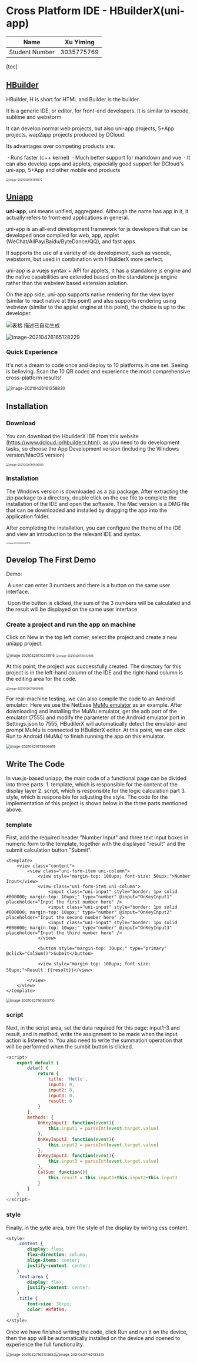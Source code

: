 #  Cross Platform IDE - HBuilderX(uni-app)

| Name           | Xu Yiming  |
| -------------- | ---------- |
| Student Number | 3035775769 |

[toc]

## [HBuilder](https://www.dcloud.io/hbuilderx.html)

HBuilder, H is short for HTML and Builder is the builder.

It is a generic IDE, or editor, for front-end developers. It is similar to vscode, sublime and webstorm.

It can develop normal web projects, but also uni-app projects, 5+App projects, wap2app projects produced by DCloud.

Its advantages over competing products are.

​	· Runs faster (c++ kernel)
​	· Much better support for markdown and vue
​	· It can also develop apps and applets, especially good support for DCloud's uni-app, 5+App and other mobile end products

<img src="https://hku-1259018500.cos.ap-hongkong.myqcloud.com/app/app-picimage-20210426161418572.png" alt="image-20210426161418572" style="zoom: 50%;" />

## [Uniapp](https://uniapp.dcloud.io/)

**uni-app**, uni means unified, aggregated. Although the name has app in it, it actually refers to front-end applications in general.

uni-app is an all-end development framework for js developers that can be developed once compiled for web, app, applet (WeChat/AliPay/Baidu/ByteDance/QQ), and fast apps.

It supports the use of a variety of ide development, such as vscode, webstorm, but used in combination with HBuilderX more perfect.

uni-app is a vuejs syntax + API for applets, it has a standalone js engine and the native capabilities are extended based on the standalone js engine rather than the webview based extension solution.

On the app side, uni-app supports native rendering for the view layer (similar to react native at this point) and also supports rendering using webview (similar to the applet engine at this point), the choice is up to the developer.

![表格  描述已自动生成](https://hku-1259018500.cos.ap-hongkong.myqcloud.com/app/app-picclip_image002.gif)

[^1]: Figure 1 Uniapp Framework

![image-20210426165128229](https://hku-1259018500.cos.ap-hongkong.myqcloud.com/app/app-picimage-20210426165128229.png)

[^2]: Figure 2 Cross Platform Deployment

### Quick Experience

It's not a dream to code once and deploy to 10 platforms in one set. Seeing is believing. Scan the 10 QR codes and experience the most comprehensive cross-platform results!

<img src="https://hku-1259018500.cos.ap-hongkong.myqcloud.com/app/app-picimage-20210426161258830.png" alt="image-20210426161258830" style="zoom: 80%;" />

## Installation

### Download

You can download the HbuilderX IDE from this website (https://www.dcloud.io/hbuilderx.html), as you need to do development tasks, so choose the App Development version (including the Windows version/MacOS version)

<img src="https://hku-1259018500.cos.ap-hongkong.myqcloud.com/app/app-picimage-20210426160506353.png" alt="image-20210426160506353" style="zoom: 50%;" />

### Installation

The Windows version is downloaded as a zip package. After extracting the zip package to a directory, double click on the exe file to complete the installation of the IDE and open the software.
The Mac version is a DMG file that can be downloaded and installed by dragging the app into the application folder.

After completing the installation, you can configure the theme of the IDE and view an introduction to the relevant IDE and syntax.

<img src="https://hku-1259018500.cos.ap-hongkong.myqcloud.com/app/app-picimage-20210426162458716.png" alt="image-20210426162458716" style="zoom: 33%;" />

## Develop The First Demo

Demo: 

​	A user can enter 3 numbers and there is a button on the same user interface. 

​	Upon the button is clicked, the sum of the 3 numbers will be calculated and the result will be displayed on the same user interface

### Create a project and run the app on machine

Click on New in the top left corner, select the project and create a new uniapp project.

<img src="https://hku-1259018500.cos.ap-hongkong.myqcloud.com/app/app-picimage-20210426170231916.png" alt="image-20210426170231916" style="zoom: 67%;" />

<img src="https://hku-1259018500.cos.ap-hongkong.myqcloud.com/app/app-picimage-20210426170452606.png" alt="image-20210426170452606" style="zoom: 50%;" />

At this point, the project was successfully created. The directory for this project is in the left-hand column of the IDE and the right-hand column is the editing area for the code.

<img src="https://hku-1259018500.cos.ap-hongkong.myqcloud.com/app/app-picimage-20210426170600645.png" alt="image-20210426170600645" style="zoom: 50%;" />

For real-machine testing, we can also compile the code to an Android emulator. Here we use the NetEase [MuMu emulator](http://mumu.163.com/) as an example. After downloading and installing the MuMu emulator, get the adb port of the emulator (7555) and modify the parameter of the Android emulator port in Settings.json to 7555, HBudilerX will automatically detect the emulator and prompt MuMu is connected to HBuilderX editor. At this point, we can click Run to Android (MuMu) to finish running the app on this emulator.

<img src="https://hku-1259018500.cos.ap-hongkong.myqcloud.com/app/app-picimage-20210426173906619.png" alt="image-20210426173906619" style="zoom:67%;" />

## Write The Code

In vue.js-based uniapp, the main code of a functional page can be divided into three parts: 1. template, which is responsible for the content of the display layer 2. script, which is responsible for the logic calculation part 3. style, which is responsible for adjusting the style.
The code for the implementation of this project is shown below in the three parts mentioned above.

### template

First, add the required header "Number Input" and three text input boxes in numeric form to the template, together with the displayed "result" and the submit calculation button "Submit".

```vue
<template>
	<view class="content">
		<view class="uni-form-item uni-column">
			<view style="margin-top: 100upx; font-size: 50upx;">Number Input</view>
			<view class="uni-form-item uni-column">
				<input class="uni-input" style="border: 1px solid #000000; margin-top: 10upx;" type="number" @input="OnKeyInput1" placeholder="Input the first number here" />
				<input class="uni-input" style="border: 1px solid #000000; margin-top: 10upx;" type="number" @input="OnKeyInput2" placeholder="Input the second number here" />
				<input class="uni-input" style="border: 1px solid #000000; margin-top: 10upx;" type="number" @input="OnKeyInput3" placeholder="Input the third number here" />
			</view>
			
			<button style="margin-top: 30upx;" type="primary" @click="CalSum()">Submit</button>
			
			<view style="margin-top: 100upx; font-size: 50upx;">Result：{{result}}</view>
			
		</view>
	</view>
</template>
```

<img src="https://hku-1259018500.cos.ap-hongkong.myqcloud.com/app/app-picimage-20210427161533710.png" alt="image-20210427161533710" style="zoom: 67%;" />

### script

Next, in the script area, set the data required for this page: input1-3 and result, and in method, write the assignment to be made when the input action is listened to. You also need to write the summation operation that will be performed when the sumbit button is clicked.

```javascript
<script>
	export default {
		data() {
			return {
				title: 'Hello',
				input1: 0,
				input2: 0,
				input3: 0,
				result: 0
			}
		},
		methods: {
			OnKeyInput1: function(event){
				this.input1 = parseInt(event.target.value) 
			},
			OnKeyInput2: function(event){
				this.input2 = parseInt(event.target.value) 
			},
			OnKeyInput3: function(event){
				this.input3 = parseInt(event.target.value) 
			},
			CalSum: function(){
				this.result = this.input1+this.input2+this.input3
			}
		}
	}
</script>
```

### style

Finally, in the sytle area, trim the style of the display by writing css content.

```css
<style>
	.content {
		display: flex;
		flex-direction: column;
		align-items: center;
		justify-content: center;
	}
	.text-area {
		display: flex;
		justify-content: center;
	}
	.title {
		font-size: 36rpx;
		color: #8f8f94;
	}
</style>

```

Once we have finished writing the code, click Run and run it on the device, then the app will be automatically installed on the device and opened to experience the full functionality.

<img src="https://hku-1259018500.cos.ap-hongkong.myqcloud.com/app/app-picimage-20210427162103632.png" alt="image-20210427162103632" style="zoom: 67%;" /><img src="https://hku-1259018500.cos.ap-hongkong.myqcloud.com/app/app-picimage-20210427162133413.png" alt="image-20210427162133413" style="zoom: 67%;" />

